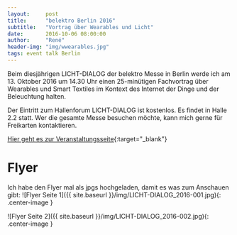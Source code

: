 ```yaml
---
layout:     post
title:      "belektro Berlin 2016"
subtitle:   "Vortrag über Wearables und Licht"
date:       2016-10-06 08:00:00
author:     "René"
header-img: "img/wwearables.jpg"
tags: event talk Berlin
---
```


Beim diesjährigen LICHT-DIALOG der belektro Messe in Berlin werde ich am 13. Oktober 2016 um 14.30 Uhr einen 25-minütigen Fachvortrag über Wearables und Smart Textiles im Kontext des Internet der Dinge und der Beleuchtung halten. 

Der Eintritt zum Hallenforum LICHT-DIALOG ist kostenlos. Es findet in Halle 2.2 statt. 
Wer die gesamte Messe besuchen möchte, kann mich gerne für Freikarten kontaktieren.


[Hier geht es zur Veranstaltungsseite](http://www.belektro.de/DieMesse/Rahmenprogramm/LICHT-DIALOG/index.jsp#tabnavigation-tab3){:target="_blank"}

# Flyer
Ich habe den Flyer mal als jpgs hochgeladen, damit es was zum Anschauen gibt: 
![Flyer Seite 1]({{ site.baseurl }}/img/LICHT-DIALOG_2016-001.jpg){: .center-image }


![Flyer Seite 2]({{ site.baseurl }}/img/LICHT-DIALOG_2016-002.jpg){: .center-image }

